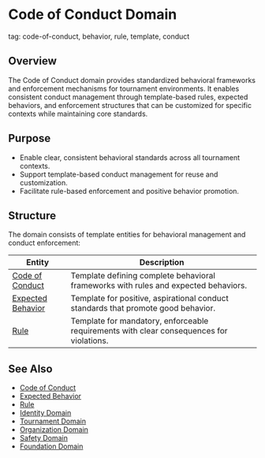# Code of Conduct Domain

tag: code-of-conduct, behavior, rule, template, conduct

## Overview

The Code of Conduct domain provides standardized behavioral frameworks and enforcement mechanisms for tournament environments. It enables consistent conduct management through template-based rules, expected behaviors, and enforcement structures that can be customized for specific contexts while maintaining core standards.

## Purpose

- Enable clear, consistent behavioral standards across all tournament contexts.
- Support template-based conduct management for reuse and customization.
- Facilitate rule-based enforcement and positive behavior promotion.

## Structure

The domain consists of template entities for behavioral management and conduct enforcement:

| Entity | Description |
|--------|-------------|
| [Code of Conduct](code_of_conduct.md) | Template defining complete behavioral frameworks with rules and expected behaviors. |
| [Expected Behavior](expected_behavior.md) | Template for positive, aspirational conduct standards that promote good behavior. |
| [Rule](rule.md) | Template for mandatory, enforceable requirements with clear consequences for violations. |

## See Also

- [Code of Conduct](code_of_conduct.md)
- [Expected Behavior](expected_behavior.md)
- [Rule](rule.md)
- [Identity Domain](../identity/README.md)
- [Tournament Domain](../tournament/README.md)
- [Organization Domain](../organization/README.md)
- [Safety Domain](../safety/README.md)
- [Foundation Domain](../foundation/README.md)
